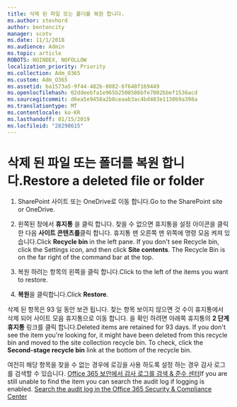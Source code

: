 ```yaml
---
title: 삭제 된 파일 또는 폴더를 복원 합니다.
ms.author: stevhord
author: bentoncity
manager: scotv
ms.date: 11/1/2018
ms.audience: Admin
ms.topic: article
ROBOTS: NOINDEX, NOFOLLOW
localization_priority: Priority
ms.collection: Adm_O365
ms.custom: Adm_O365
ms.assetid: ba1573a5-9f44-482b-8082-6f648f169449
ms.openlocfilehash: 02ddeebfa1e965b2500586bfe7002bbef1536acd
ms.sourcegitcommit: d6ea5e9458a2b8ceaab3ac4bd483e1130b9a398a
ms.translationtype: MT
ms.contentlocale: ko-KR
ms.lasthandoff: 01/15/2019
ms.locfileid: "28298615"
---
```

# <a name="restore-a-deleted-file-or-folder"></a><span data-ttu-id="223d5-102">삭제 된 파일 또는 폴더를 복원 합니다.</span><span class="sxs-lookup"><span data-stu-id="223d5-102">Restore a deleted file or folder</span></span>

1. <span data-ttu-id="223d5-103">SharePoint 사이트 또는 OneDrive로 이동 합니다.</span><span class="sxs-lookup"><span data-stu-id="223d5-103">Go to the SharePoint site or OneDrive.</span></span>
    
2. <span data-ttu-id="223d5-p101">왼쪽된 창에서 **휴지통** 을 클릭 합니다. 찾을 수 없으면 휴지통을 설정 아이콘을 클릭 한 다음 **사이트 콘텐츠를**클릭 합니다. 휴지통 맨 오른쪽 맨 위쪽에 명령 모음 켜져 있습니다.</span><span class="sxs-lookup"><span data-stu-id="223d5-p101">Click **Recycle bin** in the left pane. If you don't see Recycle bin, click the Settings icon, and then click **Site contents**. The Recycle Bin is on the far right of the command bar at the top.</span></span>
    
3. <span data-ttu-id="223d5-107">복원 하려는 항목의 왼쪽을 클릭 합니다.</span><span class="sxs-lookup"><span data-stu-id="223d5-107">Click to the left of the items you want to restore.</span></span>
    
4. <span data-ttu-id="223d5-108">**복원**을 클릭합니다.</span><span class="sxs-lookup"><span data-stu-id="223d5-108">Click **Restore**.</span></span>
    
<span data-ttu-id="223d5-p102">삭제 된 항목은 93 일 동안 보관 됩니다. 찾는 항목 보이지 않으면 것 수이 휴지통에서 삭제 되어 사이트 모음 휴지통으로 이동 합니다. 을 확인 하려면 아래쪽 휴지통의 **2 단계 휴지통** 링크를 클릭 합니다.</span><span class="sxs-lookup"><span data-stu-id="223d5-p102">Deleted items are retained for 93 days. If you don't see the item you're looking for, it might have been deleted from this recycle bin and moved to the site collection recycle bin. To check, click the **Second-stage recycle bin** link at the bottom of the recycle bin.</span></span> 
  
<span data-ttu-id="223d5-p103">여전히 해당 항목을 찾을 수 없는 경우에 로깅을 사용 하도록 설정 하는 경우 감사 로그를 검색할 수 있습니다. [Office 365 보안에서 감사 로그를 검색 &amp; 준수 센터](https://support.office.com/article/0d4d0f35-390b-4518-800e-0c7ec95e946c.aspx)</span><span class="sxs-lookup"><span data-stu-id="223d5-p103">If you are still unable to find the item you can search the audit log if logging is enabled. [Search the audit log in the Office 365 Security &amp; Compliance Center](https://support.office.com/article/0d4d0f35-390b-4518-800e-0c7ec95e946c.aspx)</span></span>
  

